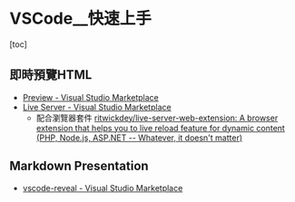 # VSCode__快速上手

<!-- toc --> 
[toc]

## 即時預覽HTML

- [Preview - Visual Studio Marketplace](https://marketplace.visualstudio.com/items?itemName=searKing.preview-vscode)
- [Live Server - Visual Studio Marketplace](https://marketplace.visualstudio.com/items?itemName=ritwickdey.LiveServer)
    - 配合瀏覽器套件
    [ritwickdey/live-server-web-extension: A browser extension that helps you to live reload feature for dynamic content (PHP, Node.js, ASP.NET -- Whatever, it doesn't matter)](https://github.com/ritwickdey/live-server-web-extension)


## Markdown Presentation

- [vscode-reveal - Visual Studio Marketplace](https://marketplace.visualstudio.com/items?itemName=evilz.vscode-reveal)

